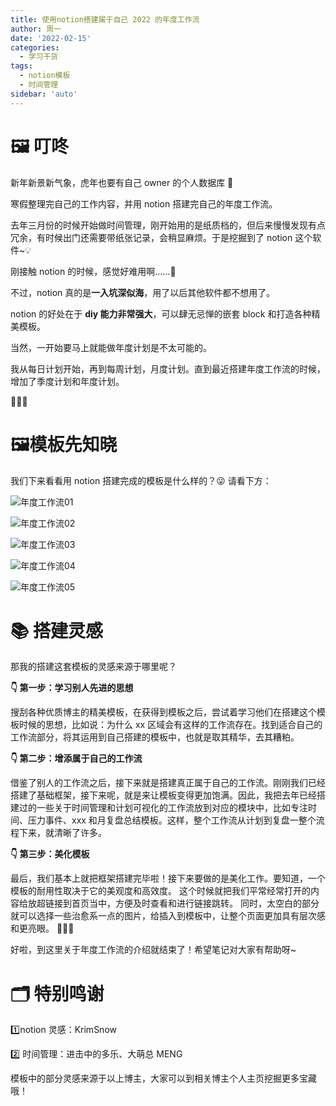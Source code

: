 ```yaml
---
title: 使用notion搭建属于自己 2022 的年度工作流
author: 周一
date: '2022-02-15'
categories:
  - 学习干货
tags:
  - notion模板
  - 时间管理
sidebar: 'auto'
---
```


# 🖼️ 叮咚

新年新景新气象，虎年也要有自己 owner 的个人数据库 📝

寒假整理完自己的工作内容，并用 notion 搭建完自己的年度工作流。

去年三月份的时候开始做时间管理，刚开始用的是纸质档的，但后来慢慢发现有点冗余，有时候出门还需要带纸张记录，会稍显麻烦。于是挖掘到了 notion 这个软件~💡

刚接触 notion 的时候，感觉好难用啊……🥶

不过，notion 真的是**一入坑深似海**，用了以后其他软件都不想用了。

notion 的好处在于 **diy 能力非常强大**，可以肆无忌惮的嵌套 block 和打造各种精美模板。

当然，一开始要马上就能做年度计划是不太可能的。

我从每日计划开始，再到每周计划，月度计划。直到最近搭建年度工作流的时候，增加了季度计划和年度计划。

🌸🌸🌸

# 🖼️模板先知晓

我们下来看看用 notion 搭建完成的模板是什么样的？😜 请看下方：

![年度工作流01](https://syllablecheng-1309616765.cos.ap-shanghai.myqcloud.com/01-notion/01-%E4%BD%BF%E7%94%A8notion%E6%90%AD%E5%BB%BA%E5%B9%B4%E5%BA%A6%E5%B7%A5%E4%BD%9C%E6%B5%81/%E5%B9%B4%E5%BA%A6%E5%B7%A5%E4%BD%9C%E6%B5%8101.JPG)



![年度工作流02](https://syllablecheng-1309616765.cos.ap-shanghai.myqcloud.com/01-notion/01-%E4%BD%BF%E7%94%A8notion%E6%90%AD%E5%BB%BA%E5%B9%B4%E5%BA%A6%E5%B7%A5%E4%BD%9C%E6%B5%81/%E5%B9%B4%E5%BA%A6%E5%B7%A5%E4%BD%9C%E6%B5%8102.JPG)



![年度工作流03](https://syllablecheng-1309616765.cos.ap-shanghai.myqcloud.com/01-notion/01-%E4%BD%BF%E7%94%A8notion%E6%90%AD%E5%BB%BA%E5%B9%B4%E5%BA%A6%E5%B7%A5%E4%BD%9C%E6%B5%81/%E5%B9%B4%E5%BA%A6%E5%B7%A5%E4%BD%9C%E6%B5%8103.JPG)





![年度工作流04](https://syllablecheng-1309616765.cos.ap-shanghai.myqcloud.com/01-notion/01-%E4%BD%BF%E7%94%A8notion%E6%90%AD%E5%BB%BA%E5%B9%B4%E5%BA%A6%E5%B7%A5%E4%BD%9C%E6%B5%81/%E5%B9%B4%E5%BA%A6%E5%B7%A5%E4%BD%9C%E6%B5%8104.JPG)

![年度工作流05](https://syllablecheng-1309616765.cos.ap-shanghai.myqcloud.com/01-notion/01-%E4%BD%BF%E7%94%A8notion%E6%90%AD%E5%BB%BA%E5%B9%B4%E5%BA%A6%E5%B7%A5%E4%BD%9C%E6%B5%81/%E5%B9%B4%E5%BA%A6%E5%B7%A5%E4%BD%9C%E6%B5%8105-16448960101877.JPG)





# 📚 搭建灵感

那我的搭建这套模板的灵感来源于哪里呢？

**👇 第一步：学习别人先进的思想**

搜刮各种优质博主的精美模板，在获得到模板之后，尝试着学习他们在搭建这个模板时候的思想，比如说：为什么 xx 区域会有这样的工作流存在。找到适合自己的工作流部分，将其运用到自己搭建的模板中，也就是取其精华，去其糟粕。

**👇 第二步：增添属于自己的工作流**

借鉴了别人的工作流之后，接下来就是搭建真正属于自己的工作流。刚刚我们已经搭建了基础框架，接下来呢，就是来让模板变得更加饱满。因此，我把去年已经搭建过的一些关于时间管理和计划可视化的工作流放到对应的模块中，比如专注时间、压力事件、xxx 和月复盘总结模板。这样，整个工作流从计划到复盘一整个流程下来，就清晰了许多。

**👇 第三步：美化模板**

最后，我们基本上就把框架搭建完毕啦！接下来要做的是美化工作。要知道，一个模板的耐用性取决于它的美观度和高效度。 这个时候就把我们平常经常打开的内容给放超链接到首页当中，方便及时查看和进行链接跳转。
同时，太空白的部分就可以选择一些治愈系一点的图片，给插入到模板中，让整个页面更加具有层次感和更亮眼。
📑📑📑

好啦，到这里关于年度工作流的介绍就结束了！希望笔记对大家有帮助呀~

# 🗂️ 特别鸣谢

1️⃣notion 灵感：KrimSnow

2️⃣ 时间管理：进击中的多乐、大萌总 MENG

模板中的部分灵感来源于以上博主，大家可以到相关博主个人主页挖掘更多宝藏哦！
